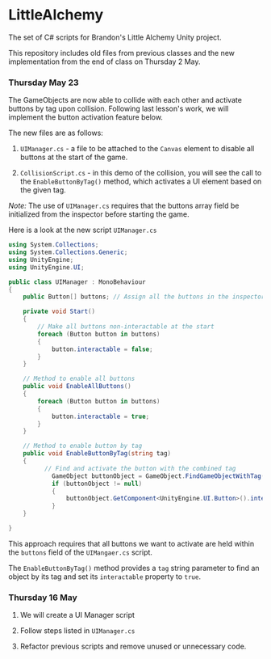 # LittleAlchemy


The set of C# scripts for Brandon's Little Alchemy Unity project.

This repository includes old files from previous classes and the new 
implementation from the end of class on Thursday 2 May.

### Thursday May 23

The GameObjects are now able to collide with each other and activate buttons by
tag upon collision. Following last lesson's work, we will implement the button 
activation feature below.

The new files are as follows:

1. `UIManager.cs` - a file to be attached to the `Canvas` element to disable all 
buttons at the start of the game.

2. `CollisionScript.cs` - in this demo of the collision, you will see the call 
to the `EnableButtonByTag()` method, which activates a UI element based on the 
given tag.

*Note:* The use of `UIManager.cs` requires that the buttons array 
field be initialized from the inspector before starting the game.

Here is a look at the new script `UIManager.cs`

```cs
using System.Collections;
using System.Collections.Generic;
using UnityEngine;
using UnityEngine.UI;

public class UIManager : MonoBehaviour
{
    public Button[] buttons; // Assign all the buttons in the inspector

    private void Start()
    {
        // Make all buttons non-interactable at the start
        foreach (Button button in buttons)
        {
            button.interactable = false;
        }
    }

    // Method to enable all buttons
    public void EnableAllButtons()
    {
        foreach (Button button in buttons)
        {
            button.interactable = true;
        }
    }

    // Method to enable button by tag
    public void EnableButtonByTag(string tag) 
    {
          // Find and activate the button with the combined tag
            GameObject buttonObject = GameObject.FindGameObjectWithTag(tag);
            if (buttonObject != null)
            {
                buttonObject.GetComponent<UnityEngine.UI.Button>().interactable = true;
            }
    }

}
```

This approach requires that all buttons we want to activate are held within the `buttons` 
field of the `UIMangaer.cs` script.

The `EnableButtonByTag()` method provides a `tag` string parameter to find an object by
its tag and set its `interactable` property to `true`.





### Thursday 16 May

1. We will create a UI Manager script 

2. Follow steps listed in `UIManager.cs`

3. Refactor previous scripts and remove unused or unnecessary code.